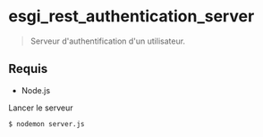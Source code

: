 # esgi_rest_authentication_server

> Serveur d'authentification d'un utilisateur.

## Requis

* Node.js

Lancer le serveur

```bash
$ nodemon server.js
```